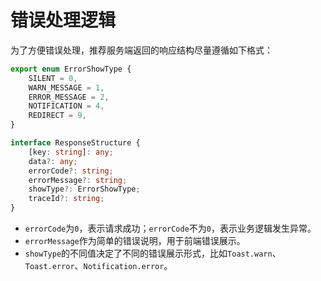 # 错误处理逻辑

为了方便错误处理，推荐服务端返回的响应结构尽量遵循如下格式：

```typescript
export enum ErrorShowType {
    SILENT = 0,
    WARN_MESSAGE = 1,
    ERROR_MESSAGE = 2,
    NOTIFICATION = 4,
    REDIRECT = 9,
}

interface ResponseStructure {
    [key: string]: any;
    data?: any;
    errorCode?: string;
    errorMessage?: string;
    showType?: ErrorShowType;
    traceId?: string;
}
```

- `errorCode`为`0`，表示请求成功；`errorCode`不为`0`，表示业务逻辑发生异常。
- `errorMessage`作为简单的错误说明，用于前端错误展示。
- `showType`的不同值决定了不同的错误展示形式，比如`Toast.warn`、`Toast.error`、`Notification.error`。


